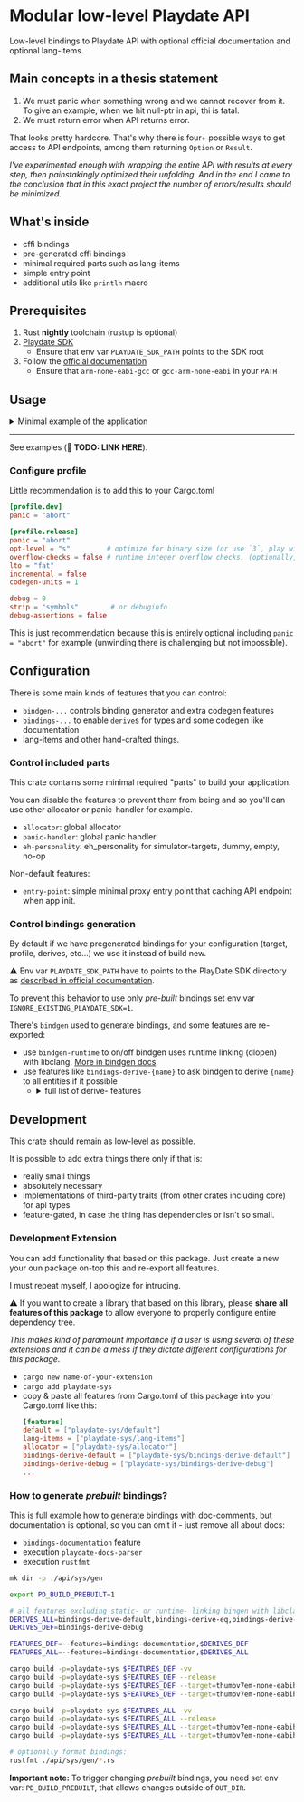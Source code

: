# Modular low-level Playdate API

Low-level bindings to Playdate API with optional official documentation and optional lang-items.

## Main concepts in a thesis statement

1. We must panic when something wrong and we cannot recover from it. To give an example, when we hit null-ptr in api, thi is fatal.
2. We must return error when API returns error.

That looks pretty hardcore. That's why there is four+ possible ways to get access to API endpoints, among them returning `Option` or `Result`.

_I've experimented enough with wrapping the entire API with results at every step, then painstakingly optimized their unfolding. And in the end I came to the conclusion that in this exact project the number of errors/results should be minimized._


## What's inside

- cffi bindings
- pre-generated cffi bindings
- minimal required parts such as lang-items
- simple entry point
- additional utils like `println` macro


## Prerequisites

1. Rust __nightly__ toolchain (rustup is optional)
1. [Playdate SDK][sdk]
   - Ensure that env var `PLAYDATE_SDK_PATH` points to the SDK root
1. Follow the [official documentation][doc-prerequisites]
   - Ensure that `arm-none-eabi-gcc` or `gcc-arm-none-eabi` in your `PATH`

[sdk]: https://play.date/dev/#cardSDK
[doc-prerequisites]: https://sdk.play.date/Inside%20Playdate%20with%20C.html#_prerequisites


## Usage

<details><summary>Minimal example of the application</summary>

1. Setup library with crate-type
2. Add playdate-sys dependency

Cargo.toml:
```toml
[lib]
name = "example"
path = "src/lib.rs"
crate-type = [
	"dylib",     # for simulator
	"staticlib", # for hardware
]

[dependencies.pd]
package = "playdate-sys"
git = "this/repo/path.git"
```

3. Next is just minimal required initialization code and additionally code that prints all received events

src/lib.rs:
```rust
#![no_std]
use core::ffi::*;

#[macro_use]
extern crate alloc;

#[macro_use]
extern crate pd;
use pd::ffi::*;


#[no_mangle]
// Note: `_arg` is a key-code in simulator, otherwise it's just zero.
pub extern "C" fn eventHandlerShim(api: *const PlaydateAPI, event: PDSystemEvent, _arg: u32) -> c_int {
	match event {
		PDSystemEvent::kEventInit => unsafe {
			// register the API entry point
			pd::API = api;
			// get `setUpdateCallback` fn
			let f = (*(*api).system).setUpdateCallback.unwrap();
			// register update callback
			f(Some(on_update), core::ptr::null_mut());

			// `println` uses `API` internally, that set above
			println!("Init, Hello world!");
		},

		PDSystemEvent::kEventLock => println!("Lock"),
		PDSystemEvent::kEventUnlock => println!("Unlock"),
		PDSystemEvent::kEventPause => println!("Pause"),
		PDSystemEvent::kEventResume => println!("Resume"),
		PDSystemEvent::kEventLowPower => println!("LowPower"),
		PDSystemEvent::kEventTerminate => println!("Terminate"),
		PDSystemEvent::kEventInitLua => println!("InitLua"),
		// simulator only, keyboard events:
		PDSystemEvent::kEventKeyPressed => println!("KeyPressed"),
		PDSystemEvent::kEventKeyReleased => println!("KeyReleased"),
	}

	0 // zero means "OK, no error, continue please"
}

unsafe extern "C" fn on_update(_: *mut c_void) -> i32 { 1 /* `1` means "OK, continue updates" */ }
```

1. Also add the following config needed for proper build configuration

.cargo/config.toml:
```toml
[target.thumbv7em-none-eabihf]
rustflags = [
	"-Ctarget-cpu=cortex-m7",
	"-Clink-args=--emit-relocs",
	"-Crelocation-model=pic",
	"-Csoft-float=no",
	"-Clink-arg=--cref",
	"-Clink-arg=--gc-sections",
	"-Clink-arg=--entry=eventHandlerShim"
]

# Also I recommend to allow unstable options here:
[unstable]
unstable-options = true
```

5. Now build it
```shell
cargo build --lib --release --target=thumbv7em-none-eabihf -Zbuild-std=core,alloc -Zunstable-options
# Note: on windows use gcc-arm-none-eabi instead
arm-none-eabi-gcc ./target/thumbv7em-none-eabihf/release/libexample.a \
			-nostartfiles -mthumb -mcpu=cortex-m7 -mfloat-abi=hard -mfpu=fpv5-sp-d16 -D__FPU_USED=1 \
			-Wl,--cref,--gc-sections,--no-warn-mismatch,--emit-relocs -mword-relocations \
			-fno-common -fno-exceptions \
			-T$PLAYDATE_SDK_PATH/C_API/buildsupport/link_map.ld \
			-o ./target/thumbv7em-none-eabihf/release/example.elf \
			--entry eventHandlerShim
# Then prepare package with manifest and assets, place into it example.elf and call
# `$PLAYDATE_SDK_PATH/bin/pdc` with path of prepared package.
```

6. Then prepare package with manifest and assets, place into it example.elf and then
   call `$PLAYDATE_SDK_PATH/bin/pdc` with path of prepared package.
7. Install and run on device.


⚠️ Note that [cargo-playdate][cargo-playdate-crates] can do it all for you easily. Also it can build executable binaries.

</details>

- - -

See examples (__🚨 TODO: LINK HERE__).


### Configure profile

Little recommendation is to add this to your Cargo.toml
```toml
[profile.dev]
panic = "abort"

[profile.release]
panic = "abort"
opt-level = "s"         # optimize for binary size (or use `3`, play with it)
overflow-checks = false # runtime integer overflow checks. (optionally, as you wish)
lto = "fat"
incremental = false
codegen-units = 1

debug = 0
strip = "symbols"        # or debuginfo
debug-assertions = false
```

This is just recommendation because this is entirely optional including `panic = "abort"` for example (unwinding there is challenging but not impossible).


## Configuration

There is some main kinds of features that you can control:
- `bindgen-...` controls binding generator and extra codegen features
- `bindings-...` to enable `derive`s for types and some codegen like documentation
- lang-items and other hand-crafted things.


### Control included parts

This crate contains some minimal required "parts" to build your application.

You can disable the features to prevent them from being and so you'll can use other allocator or panic-handler for example.

- `allocator`: global allocator
- `panic-handler`: global panic handler
- `eh-personality`: eh_personality for simulator-targets, dummy, empty, no-op

Non-default features:
- `entry-point`: simple minimal proxy entry point that caching API endpoint when app init.


### Control bindings generation

By default if we have pregenerated bindings for your configuration (target, profile, derives, etc...) we use it instead of build new.

⚠️ Env var `PLAYDATE_SDK_PATH` have to points to the PlayDate SDK directory as [described in official documentation][doc-env].

To prevent this behavior to use only _pre-built_ bindings set env var `IGNORE_EXISTING_PLAYDATE_SDK=1`.


[doc-env]: https://sdk.play.date/Inside%20Playdate%20with%20C.html#_set_playdate_sdk_path_environment_variable


There's `bindgen` used to generate bindings, and some features are re-exported:

- use `bindgen-runtime` to on/off bindgen uses runtime linking (dlopen) with libclang. [More in bindgen docs][bindgen-clang].
- use features like `bindings-derive-{name}` to ask bindgen to derive `{name}` to all entities if it possible
  - <details><summary>full list of derive- features</summary>

    - bindings-derive-default
    - bindings-derive-eq
    - bindings-derive-copy
    - bindings-derive-debug
    - bindings-derive-hash
    - bindings-derive-ord
    - bindings-derive-partialeq
    - bindings-derive-partialord

</details>

[bindgen-clang]: https://rust-lang.github.io/rust-bindgen/requirements.html?highlight=LIB#installing-clang


## Development

This crate should remain as low-level as possible.

It is possible to add extra things there only if that is:
- really small things
- absolutely necessary
- implementations of third-party traits (from other crates including core) for api types
- feature-gated, in case the thing has dependencies or isn't so small.


### Development Extension

You can add functionality that based on this package. Just create a new your oun package on-top this and re-export all features.

I must repeat myself, I apologize for intruding.

⚠️ If you want to create a library that based on this library, please __share all features of this package__
to allow everyone to properly configure entire dependency tree.

_This makes kind of paramount importance if a user is using several of these extensions and it can be a mess if they dictate different configurations for this package._

- `cargo new name-of-your-extension`
- `cargo add playdate-sys`
- copy & paste all features from Cargo.toml of this package into your Cargo.toml like this:
  ```toml
  [features]
  default = ["playdate-sys/default"]
  lang-items = ["playdate-sys/lang-items"]
  allocator = ["playdate-sys/allocator"]
  bindings-derive-default = ["playdate-sys/bindings-derive-default"]
  bindings-derive-debug = ["playdate-sys/bindings-derive-debug"]
  ...
  ```

<!-- TODO: For example see existing extensions (__🚨 TODO: LINKS HERE__). -->


### How to generate _prebuilt_ bindings?

This is full example how to generate bindings with doc-comments,
but documentation is optional, so you can omit it - just remove all about docs:
- `bindings-documentation` feature
- execution `playdate-docs-parser`
- execution `rustfmt`

```bash
mk dir -p ./api/sys/gen

export PD_BUILD_PREBUILT=1

# all features excluding static- or runtime- linking bingen with libclang:
DERIVES_ALL=bindings-derive-default,bindings-derive-eq,bindings-derive-copy,bindings-derive-debug,bindings-derive-hash,bindings-derive-ord,bindings-derive-partialeq,bindings-derive-partialord
DERIVES_DEF=bindings-derive-debug

FEATURES_DEF=--features=bindings-documentation,$DERIVES_DEF
FEATURES_ALL=--features=bindings-documentation,$DERIVES_ALL

cargo build -p=playdate-sys $FEATURES_DEF -vv
cargo build -p=playdate-sys $FEATURES_DEF --release
cargo build -p=playdate-sys $FEATURES_DEF --target=thumbv7em-none-eabihf
cargo build -p=playdate-sys $FEATURES_DEF --target=thumbv7em-none-eabihf --release

cargo build -p=playdate-sys $FEATURES_ALL -vv
cargo build -p=playdate-sys $FEATURES_ALL --release
cargo build -p=playdate-sys $FEATURES_ALL --target=thumbv7em-none-eabihf
cargo build -p=playdate-sys $FEATURES_ALL --target=thumbv7em-none-eabihf --release

# optionally format bindings:
rustfmt ./api/sys/gen/*.rs
```

__Important note:__
To trigger changing _prebuilt_ bindings, you need set env var: `PD_BUILD_PREBUILT`, that allows changes outside of `OUT_DIR`.


[cargo-playdate-crates]: https://crates.io/crates/cargo-playdate
